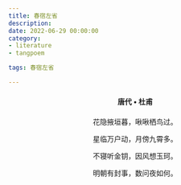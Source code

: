 ```yaml
---
title: 春宿左省
description:
date: 2022-06-29 00:00:00
category:
- literature
- tangpoem

tags: 春宿左省

---
```


<div id="poem-author">
唐代 • 杜甫
</div>
<div id="poem-body">
<p class="poem-paragraph">花隐掖垣暮，啾啾栖鸟过。</p>
<p class="poem-paragraph">星临万户动，月傍九霄多。</p>
<p class="poem-paragraph">不寝听金钥，因风想玉珂。</p>
<p class="poem-paragraph">明朝有封事，数问夜如何。</p>

</div>

<style>

#poem-author {
    width: 100%;
    text-align: center;
    margin: 20px 0;
    font-weight: bold;
}
#poem-body {
    width: 100%;
    text-align: center;
}
.poem-paragraph {
    font-family: "仿宋"
}

</style>